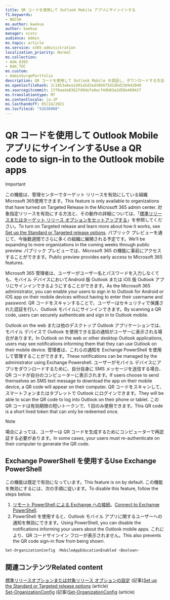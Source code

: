 ```yaml
---
title: QR コードを使用して Outlook Mobile アプリにサインインする
f1.keywords:
- NOCSH
ms.author: kwekua
author: kwekua
manager: scotv
audience: Admin
ms.topic: article
ms.service: o365-administration
localization_priority: Normal
ms.collection:
- Adm_O365
- Adm_TOC
ms.custom:
- AdminSurgePortfolio
description: QR コードを使用して Outlook Mobile を認証し、ダウンロードする方法について学習します。
ms.openlocfilehash: 2c1853a6ea1dd1a5d2ad30b975d1dbd23b942040
ms.sourcegitcommit: 17f0aada83627d9defa0acf4db03a2d58e46842f
ms.translationtype: MT
ms.contentlocale: ja-JP
ms.lasthandoff: 05/24/2021
ms.locfileid: "52636000"
---
```

# <a name="use-a-qr-code-to-sign-in-to-the-outlook-mobile-apps"></a><span data-ttu-id="cd846-103">QR コードを使用して Outlook Mobile アプリにサインインする</span><span class="sxs-lookup"><span data-stu-id="cd846-103">Use a QR code to sign-in to the Outlook mobile apps</span></span>

> [!IMPORTANT]
> <span data-ttu-id="cd846-104">この機能は、管理センターでターゲット リリースを有効にしている組織Microsoft 365使用できます。</span><span class="sxs-lookup"><span data-stu-id="cd846-104">This feature is only available to organizations that have turned on Targeted Release in the Microsoft 365 admin center.</span></span> <span data-ttu-id="cd846-105">対象指定リリースを有効にする方法と、その動作の詳細については、「[標準リリースまたはターゲット リリース オプションをセットアップする](release-options-in-office-365.md)」を参照してください。</span><span class="sxs-lookup"><span data-stu-id="cd846-105">To turn on Targeted release and learn more about how it works, see [Set up the Standard or Targeted release options](release-options-in-office-365.md).</span></span> <span data-ttu-id="cd846-106">パブリック プレビューを通じて、今後数週間でさらに多くの組織に展開される予定です。</span><span class="sxs-lookup"><span data-stu-id="cd846-106">We’ll be expanding to more organizations in the coming weeks through public preview.</span></span> <span data-ttu-id="cd846-107">パブリック プレビューでは、Microsoft 365 の機能に事前にアクセスすることができます。</span><span class="sxs-lookup"><span data-stu-id="cd846-107">Public preview provides early access to Microsoft 365 features.</span></span>

<span data-ttu-id="cd846-108">Microsoft 365 管理者は、ユーザーがユーザー名とパスワードを入力しなくても、モバイル デバイスにおいてAndroid 版 Outlook または iOS 版 Outlook アプリにサインインできるようにすることができます。</span><span class="sxs-lookup"><span data-stu-id="cd846-108">As the Microsoft 365 administrator, you can enable your users to sign in to Outlook for Android or iOS app on their mobile devices without having to enter their username and password.</span></span> <span data-ttu-id="cd846-109">QR コードをスキャンすることで、ユーザーはセキュリティで保護された認証を行い、Outlook モバイルにサインインできます。</span><span class="sxs-lookup"><span data-stu-id="cd846-109">By scanning a QR code, users can securely authenticate and sign in to Outlook mobile.</span></span>

<span data-ttu-id="cd846-110">Outlook on the web または他のデスクトップ Outlook アプリケーションでは、モバイル デバイスで Outlook を使用できる旨の通知がユーザーに表示される場合があります。</span><span class="sxs-lookup"><span data-stu-id="cd846-110">In Outlook on the web or other desktop Outlook applications, users may see notifications informing them that they can use Outlook on their mobile device.</span></span> <span data-ttu-id="cd846-111">管理者は、これらの通知を Exchange PowerShell を使用して管理することができます。</span><span class="sxs-lookup"><span data-stu-id="cd846-111">These notifications can be managed by the administrator using Exchange Powershell.</span></span> <span data-ttu-id="cd846-112">ユーザーがモバイル デバイスにアプリをダウンロードするために、自分自身に SMS メッセージを送信する場合、QR コードが自分のコンピューターに表示されます。</span><span class="sxs-lookup"><span data-stu-id="cd846-112">If users choose to send themselves an SMS text message to download the app on their mobile device, a QR code will appear on their computer.</span></span> <span data-ttu-id="cd846-113">QR コードをスキャンして、スマートフォンまたはタブレットで Outlook にログインできます。</span><span class="sxs-lookup"><span data-stu-id="cd846-113">They will be able to scan the QR code to log into Outlook on their phone or tablet.</span></span> <span data-ttu-id="cd846-114">この QR コードは有効期限の短いトークンで、1 回のみ使用できます。</span><span class="sxs-lookup"><span data-stu-id="cd846-114">This QR code is a short lived token that can only be redeemed once.</span></span>

> [!NOTE]
> <span data-ttu-id="cd846-115">場合によっては、ユーザーは QR コードを生成するためにコンピューターで再認証する必要があります。</span><span class="sxs-lookup"><span data-stu-id="cd846-115">In some cases, your users must re-authenticate on their computer to generate the QR code.</span></span>

## <a name="use-exchange-powershell"></a><span data-ttu-id="cd846-116">Exchange PowerShell を使用する</span><span class="sxs-lookup"><span data-stu-id="cd846-116">Use Exchange PowerShell</span></span>

<span data-ttu-id="cd846-117">この機能は既定で有効になっています。</span><span class="sxs-lookup"><span data-stu-id="cd846-117">This feature is on by default.</span></span> <span data-ttu-id="cd846-118">この機能を無効にするには、次の手順に従います。</span><span class="sxs-lookup"><span data-stu-id="cd846-118">To disable this feature, follow the steps below.</span></span>

1. <span data-ttu-id="cd846-119">[リモート PowerShell による Exchange への接続](/powershell/exchange/connect-to-exchange-online-powershell?view=exchange-ps)。</span><span class="sxs-lookup"><span data-stu-id="cd846-119">[Connect to Exchange PowerShell](/powershell/exchange/connect-to-exchange-online-powershell?view=exchange-ps).</span></span>
2. <span data-ttu-id="cd846-120">PowerShell を使用すると、Outlook モバイル アプリに関するユーザーへの通知を無効にできます。</span><span class="sxs-lookup"><span data-stu-id="cd846-120">Using PowerShell, you can disable the notifications informing your users about the Outlook mobile apps.</span></span> <span data-ttu-id="cd846-121">これにより、QR コードサインイン フローが表示されません。</span><span class="sxs-lookup"><span data-stu-id="cd846-121">This also prevents the QR code sign-in flow from being shown.</span></span>

```powershell
Set-OrganizationConfig -MobileAppEducationEnabled <Boolean>
```

## <a name="related-content"></a><span data-ttu-id="cd846-122">関連コンテンツ</span><span class="sxs-lookup"><span data-stu-id="cd846-122">Related content</span></span>

<span data-ttu-id="cd846-123">[標準リリースオプションまたは対象リリース オプションの設定](release-options-in-office-365.md) (記事)</span><span class="sxs-lookup"><span data-stu-id="cd846-123">[Set up the Standard or Targeted release options](release-options-in-office-365.md) (article)</span></span>\
<span data-ttu-id="cd846-124">[Set-OrganizationConfig](/powershell/module/exchange/set-organizationconfig?view=exchange-ps) (記事)</span><span class="sxs-lookup"><span data-stu-id="cd846-124">[Set-OrganizationConfig](/powershell/module/exchange/set-organizationconfig?view=exchange-ps) (article)</span></span>